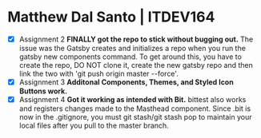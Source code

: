 # Matthew Dal Santo | ITDEV164

- [x] Assignment 2
**FINALLY got the repo to stick without bugging out.**
The issue was the Gatsby creates and initializes a repo when you run the gatsby new components command.  To get around this, you have to create the repo, DO NOT clone it, create the new gatsby repo and then link the two with 'git push origin master --force'.
- [x] Assignment 3
**Additonal Components, Themes, and Styled Icon Buttons work.**
- [x] Assignment 4
**Got it working as intended with Bit.**
bittest also works and registers changes made to the Masthead component.
Since .bit is now in the .gitignore, you must git stash/git stash pop to maintain your local files after you pull to the master branch.
